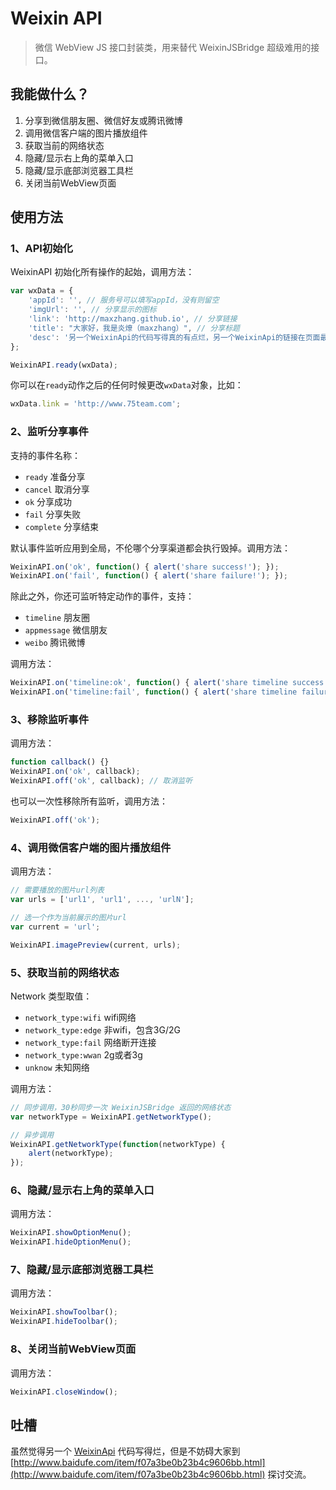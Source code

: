 Weixin API
==========
> 微信 WebView JS 接口封装类，用来替代 WeixinJSBridge 超级难用的接口。

## 我能做什么？

 1. 分享到微信朋友圈、微信好友或腾讯微博
 2. 调用微信客户端的图片播放组件
 3. 获取当前的网络状态
 4. 隐藏/显示右上角的菜单入口
 5. 隐藏/显示底部浏览器工具栏
 6. 关闭当前WebView页面


## 使用方法

### 1、API初始化

WeixinAPI 初始化所有操作的起始，调用方法：

```javascript
var wxData = {
    'appId': '', // 服务号可以填写appId，没有则留空
    'imgUrl': '', // 分享显示的图标
    'link': 'http://maxzhang.github.io', // 分享链接
    'title': "大家好，我是炎燎（maxzhang）", // 分享标题
    'desc': '另一个WeixinApi的代码写得真的有点烂，另一个WeixinApi的链接在页面最下面。' // 分享内容
};

WeixinAPI.ready(wxData);
```

你可以在`ready`动作之后的任何时候更改`wxData`对象，比如：

```javascript
wxData.link = 'http://www.75team.com';
```


### 2、监听分享事件

支持的事件名称：
 - `ready` 准备分享
 - `cancel` 取消分享
 - `ok` 分享成功
 - `fail` 分享失败
 - `complete` 分享结束

默认事件监听应用到全局，不伦哪个分享渠道都会执行毁掉。调用方法：

```javascript
WeixinAPI.on('ok', function() { alert('share success!'); });
WeixinAPI.on('fail', function() { alert('share failure!'); });
```

除此之外，你还可监听特定动作的事件，支持：
 - `timeline` 朋友圈
 - `appmessage` 微信朋友
 - `weibo` 腾讯微博

调用方法：

```javascript
WeixinAPI.on('timeline:ok', function() { alert('share timeline success!'); });
WeixinAPI.on('timeline:fail', function() { alert('share timeline failure!'); });
```


### 3、移除监听事件

调用方法：

```javascript
function callback() {}
WeixinAPI.on('ok', callback);
WeixinAPI.off('ok', callback); // 取消监听
```

也可以一次性移除所有监听，调用方法：

```javascript
WeixinAPI.off('ok');
```


### 4、调用微信客户端的图片播放组件

调用方法：

```javascript
// 需要播放的图片url列表
var urls = ['url1', 'url1', ..., 'urlN'];

// 选一个作为当前展示的图片url
var current = 'url';

WeixinAPI.imagePreview(current, urls);
```


### 5、获取当前的网络状态

Network 类型取值：
 - `network_type:wifi` wifi网络
 - `network_type:edge` 非wifi，包含3G/2G
 - `network_type:fail` 网络断开连接
 - `network_type:wwan` 2g或者3g
 - `unknow` 未知网络

调用方法：

```javascript
// 同步调用，30秒同步一次 WeixinJSBridge 返回的网络状态
var networkType = WeixinAPI.getNetworkType();

// 异步调用
WeixinAPI.getNetworkType(function(networkType) {
    alert(networkType);
});
```


### 6、隐藏/显示右上角的菜单入口

调用方法：

```javascript
WeixinAPI.showOptionMenu();
WeixinAPI.hideOptionMenu();
```


### 7、隐藏/显示底部浏览器工具栏

调用方法：

```javascript
WeixinAPI.showToolbar();
WeixinAPI.hideToolbar();
```


### 8、关闭当前WebView页面

调用方法：

```javascript
WeixinAPI.closeWindow();
```

## 吐槽

虽然觉得另一个 [WeixinApi](https://github.com/zxlie/WeixinApi) 代码写得烂，但是不妨碍大家到 [http://www.baidufe.com/item/f07a3be0b23b4c9606bb.html](http://www.baidufe.com/item/f07a3be0b23b4c9606bb.html) 探讨交流。
